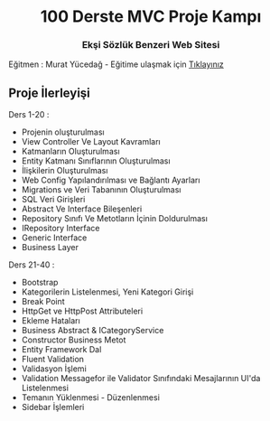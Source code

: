 <h1 align="center">100 Derste MVC Proje Kampı</h1>
<h3 align="center">Ekşi Sözlük Benzeri Web Sitesi</h3>
<p>Eğitmen : Murat Yücedağ - Eğitime ulaşmak için  <a href="https://www.youtube.com/watch?v=yFToRUL6h8A&list=PLKnjBHu2xXNNQJehhCg--CzQQMHXTsFAb">Tıklayınız</a></p>

<h2>Proje İlerleyişi</h2>
<p>Ders 1-20 :</p>
<ul>
  <li>Projenin oluşturulması</li>
  <li>View Controller Ve Layout Kavramları</li>
  <li>Katmanların Oluşturulması</li>
  <li>Entity Katmanı Sınıflarının Oluşturulması</li>
  <li>İlişkilerin Oluşturulması</li>
  <li>Web Config Yapılandırılması ve Bağlantı Ayarları</li>
  <li>Migrations ve Veri Tabanının Oluşturulması</li>
  <li>SQL Veri Girişleri</li>
  <li>Abstract Ve Interface Bileşenleri</li>
  <li>Repository Sınıfı Ve Metotların İçinin Doldurulması</li>
  <li>IRepository Interface</li>
  <li>Generic Interface</li>
  <li>Business Layer</li>
</ul>  

<p>Ders 21-40 :</p>
<ul>
  <li>Bootstrap</li>
  <li>Kategorilerin Listelenmesi, Yeni Kategori Girişi</li>
  <li>Break Point</li>
  <li>HttpGet ve HttpPost Attributeleri</li>
  <li>Ekleme Hataları</li>
  <li>Business Abstract & ICategoryService</li>
  <li>Constructor Business Metot</li>
  <li>Entity Framework Dal</li>
  <li>Fluent Validation</li>
  <li>Validasyon İşlemi</li>
  <li>Validation Messagefor ile Validator Sınıfındaki Mesajlarının UI'da Listelenmesi</li>
  <li>Temanın Yüklenmesi - Düzenlenmesi</li>
  <li>Sidebar İşlemleri</li>
</ul> 
